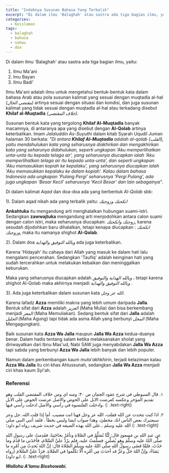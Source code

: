 ```yaml
---
title: "Indahnya Susunan Bahasa Yang Terbalik"
excerpt: "Di dalam ilmu 'Balaghah' atau sastra ada tiga bagian ilmu, yaitu: _Ma'ani_, _Bayan_, dan _Badi'_"
categories:
  - Keislaman
tags:
  - balaghah
  - bahasa
  - nahwu
  - doa
---
```


Di dalam ilmu 'Balaghah' atau sastra ada tiga bagian ilmu, yaitu:

1. Ilmu Ma'ani
2. Imu Bayan 
3. Ilmu Badi'

Ilmu Ma'ani adalah ilmu untuk mengetahui bentuk-bentuk kata dalam bahasa Arab atau pola susunan kalimat yang sesuai dengan muqtadla al-hal _(مقتضى الحال)_ artinya sesuai dengan situasi dan kondisi, dan juga susunan kalimat yang tidak sesuai dengan muqtadla al-hal atau terkadang disebut **Khilaf al-Muqtadla** _(خلاف المقتضى)_.

Susunan bentuk kata yang tergolong **Khilaf Al-Muqtadla** banyak macamnya, di antaranya apa yang disebut dengan **Al-Qolab** artinya keterbalikan. Imam _Jalaluddin As-Suyuthi_ dalam kitab Syarah Uqudil Juman halaman 30 berkata: _"Di antara **Khilaf Al-Muqtadla** adalah al-qolab (القلب), yaitu mendahulukan kata yang seharusnya diakhirkan dan mengakhirkan kata yang seharunya didahulukan, seperti ungkapan 'Aku memperlihatkan unta-unta itu kepada telaga air', yang seharusnya diucapkan ialah 'Aku memperlihatkan telaga air itu kepada unta-unta', dan seperti ungkapan 'Aku memasukkan kopiah ke kepalaku', yang seharusnya diucapkan ialah 'Aku memasukkan kepalaku ke dalam kopiah'. Kalau dalam bahasa Indonesia ada ungkapan 'Pulang Pergi' seharusnya 'Pergi Pulang', ada juga ungkapan 'Besar Kecil' seharusnya 'Kecil Besar' dan lain sebagainya"_.

Di dalam kalimat _Aqad_ dan doa-doa ada yang berbentuk _Al-Qolab_ sbb:
 
1). Dalam aqad nikah ada yang terbalik yaitu: _انكحتك وزوجتك_ 

**Ankahtuka** itu mengandung arti menghalalkan hubungan suami-istri. Sedangkan **zawwajtuka** mengandung arti menjodohkan antara calon suami dengan calon istri, maka seharusnya diucapkan: _زوجتك وانكحتك_, karena sesudah dijodohkan baru dihalalkan, tetapi kenapa diucapkan : _انكحتك وزوجتك_, maka itu namanya shighot **Al-Qolab**.

2). Dalam doa _وبالله التوفيق والهداية_ ada juga keterbalikan.

Karena 'Hidayah' itu cahaya dari Allah yang masuk ke dalam hati lalu mengalami pencerahan. Sedangkan 'Taufiq' adalah keinginan hati yang sudah tercerahkan untuk melakukan kebaikan dan meninggalkan keburukan.

Maka yang seharusnya diucapkan adalah _وبالله الهداية والتوفيق_ ، tetapi karena shighot Al-Qolab maka akhirnya menjadi _وبالله التوفيق والهداية_ .

3). Ada juga keterbalikan dalam susunan kata _الله عز وجل_. 

Karena lafadz **Azza** memiliki makna yang lebih umum daripada **Jalla**. Bentuk sifat dari **Azza** adalah _العزيز_ (Maha Mulia) dan bisa berkembang menjadi _المعز_ (Maha Memuliakan). Sedang bentuk sifat dari **Jalla** adalah _الجليل_ (Maha Agung) tapi tidak ada asma Allah yang berbunyi _المجل_ (Maha Mengagungkan).

Baik susunan kata **Azza Wa Jalla** maupun **Jalla Wa Azza** kedua-duanya benar. Dalam hadis tentang salam ketika  melaksanakan sholat yang diriwayatkan dari Ibnu Mas'ud, Nabi SAW juga menyabdakan **Jalla Wa Azza** tapi sabda yang berbunyi **Azza Wa Jalla** lebih banyak dan lebih populer.

Namun dalam perkembangan kaum _muta'akhkhirin_, terjadi kelaziman kalau **Azza Wa Jalla** itu ciri khas Ahlussunah, sedangkan **Jalla Wa Azza** menjadi ciri khas kaum Syi'ah.

### Referensi

١. قال السيوطي في شرح عقود الجمان ص ٣٠: ومنه اي ومن خلاف المقتضي القلب وهو تقديم المؤخر وعكسه كعرضت الابل على الحوض والاصل عرضت الحوض على الابل وادخلت القلنسوة في رأسي والاصل ادخلت رأسي فيها.
{: .text-right}

٢. اذا كنت تتحدث عن الله فقلت، الله عز وجل فهنا انت مصيب. أما إذا قلت الله، جل وعز سيعتبرك بعض الناس انك مخطئ، وهذا صواب ايضا وليس بخطأ . فلقد أثني النبي صلي الله عليه وسلم ..علي الله بهذه الصيغه في حديث شريف رواه ابو داود؛ 
{: .text-right}

عن عبدِ اللهِ بنِ مَسعودٍ قال: كُنَّا نُسَلِّمُ في الصَّلاةِ ونأمُرُ بحاجَتِنا، فقَدِمتُ على رسولِ اللهِ صلَّى اللهُ عليه وسلَّمَ وهو يُصلِّي، فسلَّمتُ عليه، فلم يرُدَّ عليَّ السَّلامَ، فأخَذَني ما قَدُمَ وما حَدُثَ، فلمَّا قضَى رسولُ اللهِ صلَّى اللهُ عليه وسلَّمَ الصَّلاةَ قال: إنَّ اللهَ يُحدِثُ مِن أمْرِه ما يَشاءُ، وإنَّ اللهَ جَلَّ وعَزَّ قد أحدَثَ مِن أمْرِه ألَّا تكَلَّموا في الصَّلاةِ. فرَدَّ عليَّ السَّلامَ (رواه ابو داود).
{: .text-right}

**_Wallohu A'lamu Bisshowabi._**